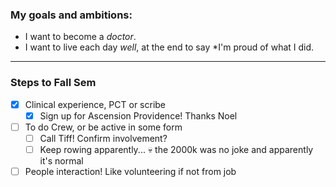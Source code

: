 ### My goals and ambitions: 
- I want to become a *doctor*.
- I want to live each day *well*, at the end to say *I'm proud of what I did.

---
### Steps to Fall Sem
- [x] Clinical experience, PCT or scribe
	- [x] Sign up for Ascension Providence! Thanks Noel
- [ ] To do Crew, or be active in some form
	- [ ] Call Tiff! Confirm involvement?
	- [ ] Keep rowing apparently... 💀 the 2000k was no joke and apparently it's normal
- [ ] People interaction! Like volunteering if not from job